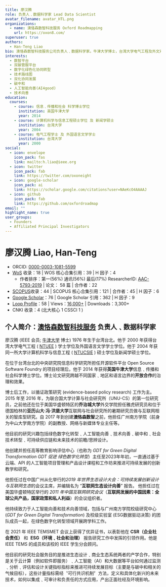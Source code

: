 ```yaml
---
title: 廖汉腾
role: 负责人﹑数据科学家 Lead Data Scientist
avatar_filename: avatar_HTL.png
organizations:
  - name: 澳恪森数智科技服务 Oxford Roadmapping
    url: https://oxon8.com/
superuser: true
authors:
  - Han-Teng Liao
bio: 澳恪森数智科技服务公司负责人﹑数据科学家。牛津大学博士，台湾大学电气工程及外文双学士﹑计算机科学与信息工程及新闻双硕士。曾任开源软件平台项目经理，博士后先后于美国乔治城大学﹑德国亚历山大·冯·洪堡大学﹑联合国大学﹑等智库，迸行循证网络数据科学(Network and Data Science)互联网政策(Internet Development Policy)研究。自 2017 年到 2023 年初创建澳恪森数智之前，他先后担任广州南方学院（前身为中山大学南方学院）的副教授、网络与新媒体专业主任、系副主任等职位，培育出5位能协同贯穿互联网产品经理的数据科学+设计思维+系统思维的人才培养方案及课程，并在民办二本院校三年内取得包括如省级一流课程、国家级学科竞赛一等奖零突破成果。除了有3位指导学生提前毕业，1位取得顶尖EIT欧洲创新与技术研究院硕士生(在读)学习成果之外，在课余更指导学生及同僚发表英文论文写作工作坊近百次并建立已近百篇论文发表的学习旅程及教案。在高校产学研用科研创新领域，完成《2019年世界生态设计大会：互联网生态设计向善》报告﹑成功建设校级研究中心及校级实验室ESG数据驱动决策等成果。研发兴趣包括 数字化绿色化双化转型﹑碳中和数智平台﹑及人工智能科技向善。创建澳恪森目的是推进生态设计﹑商业生态系统两者的产学合作，集成﹑可审计和负责任的数据驱动决策产出正面社经及环境影响。
interests:
  - 数智平台
  - 双碳管服平台
  - 数字化绿色化协同转型
  - 技术路线图
  - 双化协同发展
  - 碳中和
  - 人工智能向善(AI4good)
  - 技术向善
education:
  courses:
    - course: 信息﹑传播和社会 科学博士学位
      institution: 英国牛津大学
      year: 2014
    - course: 计算机科学与信息工程硕士学位 及 新闻学硕士
      institution: 台湾大学
      year: 2004
    - course: 电气工程学士 及 外国语言文学学士
      institution: 台湾大学
      year: 2000
social:
  - icon: envelope
    icon_pack: fas
    link: mailto:h.liao@ieee.org
  - icon: twitter
    icon_pack: fab
    link: https://twitter.com/oxoneight
  - icon: google-scholar
    icon_pack: ai
    link: https://scholar.google.com/citations?user=NAeKcO4AAAAJ
  - icon: github
    icon_pack: fab
    link: https://github.com/oxfordroadmap
email: ""
highlight_name: true
user_groups:
  - Founders
  - Affiliated Principal Investigators
---
```


# 廖汉腾 Liao, Han-Teng

- ORCID: [0000-0003-1081-5599](https://orcid.org/0000-0003-1081-5599)
- [WoS](https://www.webofscience.com/wos/author/rid/AAC-5793-2019) 收录：18 | WOS 核心合集引用：39 | H 因子：4
  - 作者排序：第一(56%) 通讯(56%) 最后(17%) ResearcherID: [AAC-5793-2019](https://www.webofscience.com/wos/author/rid/AAC-5793-2019) | 论文： 58 篇 | 合作者：22
- [SCOPUS](https://www.scopus.com/authid/detail.uri?authorId=57193528319)收录：44 | SCOPUS 核心合集引用：121 | 合作者：45 | H 因子：6
- [Google Scholar](https://scholar.google.com/citations?user=NAeKcO4AAAAJ)：76 | Google Scholar 引用：362 | H 因子：9
- [Loop Profile](https://loop.frontiersin.org/people/1440943/overview)：58 | Views：[16,000+](https://loop.frontiersin.org/people/1440943/impact) | Downloads：3,300+
- CNKI 收录：4 (北大核心 1 CSSCI 1 )

## 个人简介：[澳恪森数智科技服务](https://oxon8.com/) 负责人﹑数据科学家

廖汉腾 (IEEE 会员; [牛津大学](https://www.qschina.cn/universities/university-oxford) 博士) 1976 年生于台湾台北。他于 2000 年获得台湾大学电气工程 ( [NTUEE](https://web.ee.ntu.edu.tw/eng/about1.php) ) 学士学位及外国语言文学学士学位。他于 2004 年获同一所大学计算机科学与信息工程 ( [NTUCSIE](https://www.csie.ntu.edu.tw/) ) 硕士学位及新闻学硕士学位。

在位于台湾台北的中央研究院信息科学研究所担任开源软件平台 Open Source Software Foundry 的项目经理后，他于 2014 年获得**英国牛津大学**信息﹑传播和社会科学博士学位。博士论文研究跨越不同国家﹑地区和语言边界的**开放合作**的治理和效果。

博士后工作，以循证政策研究 (evidence-based policy research) 工作为主。2015 年至 2016 年，为联合国大学计算与社会研究所（UNU-CS）的第一位研究员，之前他还在位于美国华盛顿特区的**乔治城大学**外交学院担任雅虎研究员和位于德国柏林的**亚历山大·冯·洪堡大学**互联网与社会研究所的暑期研究员做与互联网相关的智库型研究。自 2017 年到创建**澳恪森数智**之前，他担任广州南方学院（前身为中山大学南方学院）的副教授、网络与新媒体专业主任等。

他目前的研究兴趣包括绿色数字化转型﹑人工智能向善﹑技术向善﹑碳中和﹑社会技术转型﹑可持续供应链和未来技术的前瞻/思辨设计。

他创建并担任高等教育影响评估中心（也称为 *GDT for Green Digital Transformation* *GDT 促迸 绿色数字化转型*）主任至2023年年初，一直通过基于云端、API 的人工智能项目管理和产品设计课程和工作坊来推进可持续发展的创新教学和研究。

他担任过在中国广州从化举行的*2019 年世界生态设计大会：可持续发展创新设计与互联网生态*的会议主席，并编辑名为 “**互联网生态设计向善**” 报告。 他担任过在美国华盛顿特区举行的 *2011 年中国互联网研究会议*（**互联网发展的中国因素：全球公共产品，国家政策和私人利益**）的会议组织者。

他持续致力于人工智能向善和技术向善领域，包括与广州南方学院校级研究中心 (*GDT for Green Digital Transformation*) 及校级实验室 (ESG数据驱动决策) 的团队成员一起，在绿色数字化转型领域开展跨学科工作。

在 2021 年 IEEE TEMSMET 会议上获得了优异证书，以表彰他在 **CSR（企业社会责任）** 和  **ESG（环境﹑社会和治理）** 报告研究工作中发挥的引领作用。他是 IEEE TEMS 的成员和该校的 IEEE 学生分会顾问。

他目前的研究社会服务目的是推进生态设计﹑商业生态系统两者的产学合作，特别是关于云计算（例如软件即服务）﹑人工智能（AI）和大数据等平台如何通过监测﹑分析﹑评估和设计关键指标指标来推进可持续发展目标（主要是与碳中和相关的气候目标），这些计量指标需经〝可行共识机制〞方法，定义和具体化新兴的未来技术，如何以集成﹑可审计和负责任的方式应用，产出正面社经及环境影响。

<!--
## 科研与技术
-->
